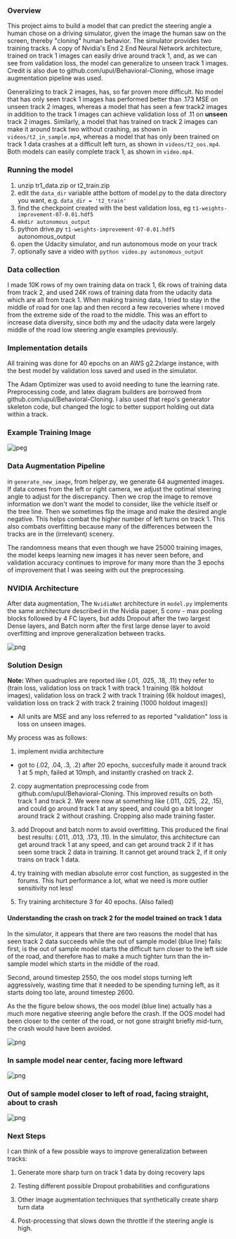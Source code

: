 ### Overview

This project aims to build a model that can predict the steering angle a human chose on a driving simulator, given the image the human saw on the screen, thereby "cloning" human behavior. The simulator provides two training tracks. A copy of Nvidia's End 2 End Neural Network architecture, trained on track 1 images can easily drive around track 1, and, as we can see from validation loss, the model can generalize to unseen track 1 images. Credit is also due to github.com/upul/Behavioral-Cloning, whose image augmentation pipeline was used.

Generalizing to track 2 images, has, so far proven more difficult. No model that has only seen track 1 images has performed better than .173 MSE on unseen track 2 images, whereas a model that has seen a few track2 images in addition to the track 1 images can achieve validation loss of .11 on **unseen** track 2 images. Similarly, a model that has trained on track 2 images can make it around track two without crashing, as shown in `videos/t2_in_sample.mp4`, whereas a model that has only been trained on track 1 data crashes at a difficult left turn, as shown in `videos/t2_oos.mp4`. Both models can easily complete track 1, as shown in `video.mp4`.

### Running the model

1) unzip tr1_data.zip or t2_train.zip
2) edit the `data_dir` variable atthe bottom of model.py to the data directory you want, e.g. `data_dir = 't2_train'`
3) find the checkpoint created with the best validation loss, eg `t1-weights-improvement-07-0.01.hdf5`
4)  `mkdir autonomous_output`
5) python drive.py `t1-weights-improvement-07-0.01.hdf5` autonomous_output
6) open the Udacity simulator, and run autonomous mode on your track
7) optionally save a video with `python video.py autonomous_output`

### Data collection

I made 10K rows of my own training data on track 1, 6k rows of training data from track 2, and used 24K rows of training data from the udacity data which are all from track 1.
When making training data, I tried to stay in the middle of road for one lap and then record a few recoveries where i moved from the extreme side of the road to the middle. This was an effort to increase data diversity, since both my and the udacity data were largely middle of the road low steering angle examples previously.


### Implementation details
All training was done for 40 epochs on an AWS g2.2xlarge instance, with the best model by validation loss saved and used in the simulator.

The Adam Optimizer was used to avoid needing to tune the learning rate.
Preprocessing code, and latex diagram builders are borrowed from github.com/upul/Behavioral-Cloning.
I also used that repo's generator skeleton code, but changed the logic to better support holding out data within a track.

### Example Training Image

![jpeg](examples/center_2016_12_01_13_30_48_287.jpg)


### Data Augmentation Pipeline
in `generate_new_image`, from helper.py, we generate 64 augmented images.
If data comes from the left or right camera, we adjust the optimal steering angle to adjust for the discrepancy.
Then we crop the image to remove information we don't want the model to consider, like the vehicle itself or the tree line.
Then we sometimes flip the image and make the desired angle negative. This helps combat the higher number of left turns on track 1. This also combats overfitting because many of the differences between the tracks are in the (irrelevant) scenery.

The randomness means that even though we have 25000 training images, the model keeps learning new images it has never seen before, and validation accuracy continues to improve for many more than the 3 epochs of improvement that I was seeing with out the preprocessing.

### NVIDIA Architecture

After data augmentation, The `NvidiaNet` architecture in `model.py` implements the same architecture described in the Nvidia paper, 5 conv - max pooling blocks followed by 4 FC layers, but adds Dropout after the two largest Dense layers, and Batch norm after the first large dense layer to avoid overfitting and improve generalization between tracks.

![png](examples/architecture_diagram.png)


### Solution Design

**Note:** When quadruples are reported like (.01, .025, .18, .11) they refer to
(train loss, validation loss on track 1 with track 1 training (6k holdout images), validation loss on track 2 with track 1 training (6k holdout images), validation loss on track 2 with track 2 training (1000 holdout images))
- All units are MSE and any loss referred to as reported "validation" loss is loss on unseen images.


My process was as follows:
1) implement nvidia architecture
- got to (.02, .04, .3, .2) after 20 epochs, succesfully made it around track 1 at 5 mph, failed at 10mph, and instantly crashed on track 2.

2) copy augmentation preprocessing code from github.com/upul/Behavioral-Cloning.
This improved results on both track 1 and track 2. We were now at something like (.011, .025, .22, .15), and could go around track 1 at any speed, and could go a bit longer around track 2 without crashing. Cropping also made training faster.

3) add Dropout and batch norm to avoid overfitting. This produced the final best results:
(.011, .013, .173, .11). In the simulator, this architecture can get around track 1 at any speed, and can get around track 2 if it has seen some track 2 data in training. It cannot get around track 2, if it only trains on track 1 data.

4) try training with median absolute error cost function, as suggested in the forums. This hurt performance a lot, what we need is more outlier sensitivity not less!

5) Try training architecture 3 for 40 epochs. (Also failed)

#### Understanding the crash on track 2 for the model trained on track 1 data

In the simulator, it appears that there are two reasons the model that has seen track 2 data succeeds while the out of sample model (blue line) fails: first,  is the out of sample model starts the difficult turn closer to the left side of the road, and therefore has to make a much tighter turn than the in-sample model which starts in the middle of the road.

Second, around timestep 2550, the oos model stops turning left aggressively, wasting time that it needed to be spending turning left, as it starts doing too late, around timestep 2600.


As the the figure below shows, the oos model (blue line) actually has a much more negative steering angle before the crash. If the OOS model had been closer to the center of the road, or not gone straight briefly mid-turn, the crash would have been avoided.

![png](examples/crash_preds.png)

### In sample model near center, facing more leftward


![png](examples/in_sample_before_turn.png)

### Out of sample model closer to left of road, facing straight, about to crash

![png](examples/oos_before_turn.png)

### Next Steps

I can think of a few possible ways to improve generalization between tracks:

1) Generate more sharp turn on track 1 data by doing recovery laps

2) Testing different possible Dropout probabilities and configurations

3) Other image augmentation techniques that synthetically create sharp turn data

4) Post-processing that slows down the throttle if the steering angle is high.

